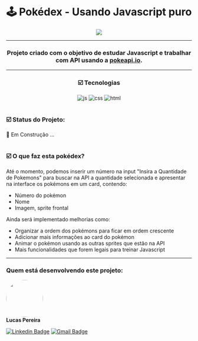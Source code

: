 <center>

# 🕹️ Pokédex - Usando Javascript puro


<img src="https://archives.bulbagarden.net/media/upload/4/4b/Pok%C3%A9dex_logo.png" />

---

### Projeto criado com o objetivo de estudar Javascript e trabalhar com API usando a [pokeapi.io](https://pokeapi.co/).

---

### ☑️ Tecnologias
![js](https://img.shields.io/badge/JavaScript-323330?style=for-the-badge&logo=javascript&logoColor=F7DF1E)
![css](https://img.shields.io/badge/CSS-239120?&style=for-the-badge&logo=css3&logoColor=white)
![html](https://img.shields.io/badge/HTML5-E34F26?style=for-the-badge&logo=html5&logoColor=white)
#

</center>

### ☑️ Status do Projeto: 
🔨 Em Construção ... 
#

### ☑️ O que faz esta pokédex?

Até o momento, podemos inserir um número na input "Insira a Quantidade de Pokemons" para buscar na API a quantidade selecionada e apresentar na interface os pokémons em um card, contendo:

- Número do pokémon
- Nome
- Imagem, sprite frontal

Ainda será implementado melhorias como:

- Organizar a ordem dos pokémons para ficar em ordem crescente
- Adicionar mais informações ao card do pokémon
- Animar o pokémon usando as outras sprites que estão na API
- Mais funcionalidades que forem legais para treinar Javascript

---

### Quem está desenvolvendo este projeto:

<a>
 <img style="border-radius: 50%;" src="https://avatars.githubusercontent.com/u/9964135?s=96&v=4" width="100px;" alt=""/>
 <br />
 <b>Lucas Pereira</b></sub>
</a>

[![Linkedin Badge](https://img.shields.io/badge/-Lucas_Pereira-blue?style=flat-square&logo=Linkedin&logoColor=white&link=https://www.linkedin.com/in/lucaspereira42/)](https://www.linkedin.com/in/lucaspereira42/) 
[![Gmail Badge](https://img.shields.io/badge/-lucas.pereira080@gmail.com-c14438?style=flat-square&logo=Gmail&logoColor=white&link=mailto:lucas.pereira080@gmail.com)](mailto:lucas.pereira080@gmail.com)









